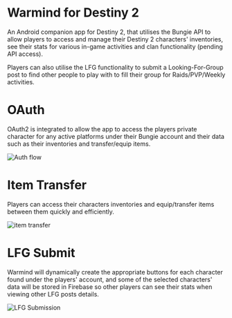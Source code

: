 # Warmind for Destiny 2

An Android companion app for Destiny 2, that utilises the Bungie API to allow players to access and manage their Destiny 2 
characters' inventories, see their stats for various in-game activities and clan functionality (pending API access).

Players can also utilise the LFG functionality to submit a Looking-For-Group post to find other people to play with to fill their
group for Raids/PVP/Weekly activities.

# OAuth

OAuth2 is integrated to allow the app to access the players private character for any active platforms under their Bungie account and their data such as their inventories and transfer/equip items.

![Auth flow](https://media.giphy.com/media/82wISOgzT54f1d4b8c/giphy.gif)

# Item Transfer

Players can access their characters inventories and equip/transfer items between them quickly and efficiently.

![item transfer](https://media.giphy.com/media/35KnJCFyDlsFyhRNx3/giphy.gif)


# LFG Submit

Warmind will dynamically create the appropriate buttons for each character found under the players' account, and some of the selected characters' data will be stored in Firebase so other players can see their stats when viewing other LFG posts details.

![LFG Submission]()
